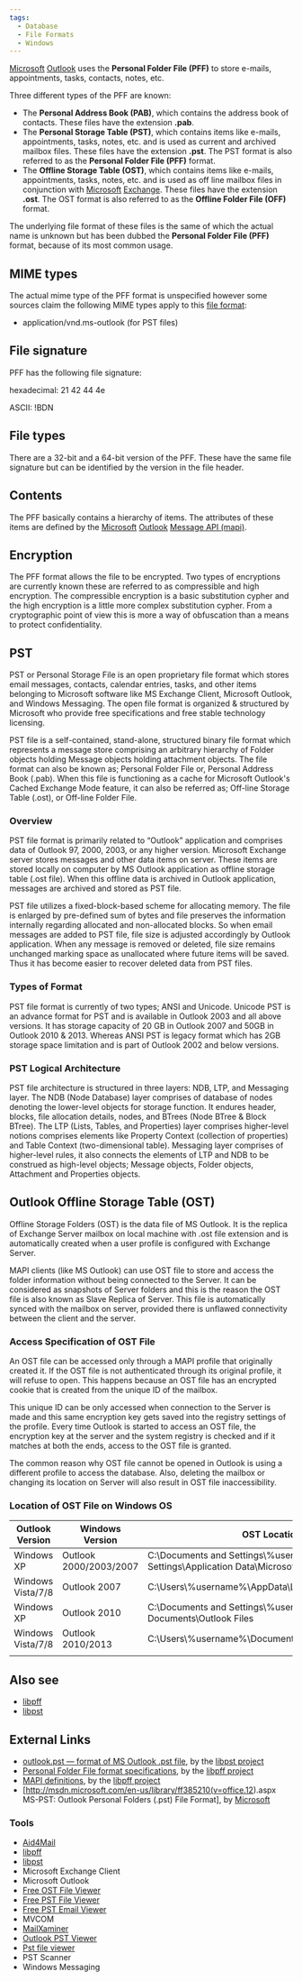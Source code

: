 ```yaml
---
tags:
  - Database
  - File Formats
  - Windows
---
```

[Microsoft](microsoft.md) [Outlook](outlook.md) uses the
**Personal Folder File (PFF)** to store e-mails, appointments, tasks,
contacts, notes, etc.

Three different types of the PFF are known:

- The **Personal Address Book (PAB)**, which contains the address book
  of contacts. These files have the extension **.pab**.
- The **Personal Storage Table (PST)**, which contains items like
  e-mails, appointments, tasks, notes, etc. and is used as current and
  archived mailbox files. These files have the extension **.pst**. The
  PST format is also referred to as the **Personal Folder File (PFF)**
  format.
- The **Offline Storage Table (OST)**, which contains items like
  e-mails, appointments, tasks, notes, etc. and is used as off line
  mailbox files in conjunction with [Microsoft](microsoft.md)
  [Exchange](exchange.md). These files have the extension
  **.ost**. The OST format is also referred to as the **Offline Folder
  File (OFF)** format.

The underlying file format of these files is the same of which the
actual name is unknown but has been dubbed the **Personal Folder File
(PFF)** format, because of its most common usage.

## MIME types

The actual mime type of the PFF format is unspecified however some
sources claim the following MIME types apply to this [file format](file_formats.md):

- application/vnd.ms-outlook (for PST files)

## File signature

PFF has the following file signature:

hexadecimal: 21 42 44 4e

ASCII: !BDN

## File types

There are a 32-bit and a 64-bit version of the PFF. These have the same
file signature but can be identified by the version in the file header.

## Contents

The PFF basically contains a hierarchy of items. The attributes of these
items are defined by the [Microsoft](microsoft.md)
[Outlook](outlook.md) [Message API
(mapi)](message_api_(mapi).md).

## Encryption

The PFF format allows the file to be encrypted. Two types of encryptions
are currently known these are referred to as compressible and high
encryption. The compressible encryption is a basic substitution cypher
and the high encryption is a little more complex substitution cypher.
From a cryptographic point of view this is more a way of obfuscation
than a means to protect confidentiality.

## PST

PST or Personal Storage File is an open proprietary file format which
stores email messages, contacts, calendar entries, tasks, and other
items belonging to Microsoft software like MS Exchange Client, Microsoft
Outlook, and Windows Messaging. The open file format is organized &
structured by Microsoft who provide free specifications and free stable
technology licensing.

PST file is a self-contained, stand-alone, structured binary file format
which represents a message store comprising an arbitrary hierarchy of
Folder objects holding Message objects holding attachment objects. The
file format can also be known as; Personal Folder File or, Personal
Address Book (.pab). When this file is functioning as a cache for
Microsoft Outlook's Cached Exchange Mode feature, it can also be
referred as; Off-line Storage Table (.ost), or Off-line Folder File.

### Overview

PST file format is primarily related to “Outlook” application and
comprises data of Outlook 97, 2000, 2003, or any higher version.
Microsoft Exchange server stores messages and other data items on
server. These items are stored locally on computer by MS Outlook
application as offline storage table (.ost file). When this offline data
is archived in Outlook application, messages are archived and stored as
PST file.

PST file utilizes a fixed-block-based scheme for allocating memory. The
file is enlarged by pre-defined sum of bytes and file preserves the
information internally regarding allocated and non-allocated blocks. So
when email messages are added to PST file, file size is adjusted
accordingly by Outlook application. When any message is removed or
deleted, file size remains unchanged marking space as unallocated where
future items will be saved. Thus it has become easier to recover deleted
data from PST files.

### Types of Format

PST file format is currently of two types; ANSI and Unicode. Unicode PST
is an advance format for PST and is available in Outlook 2003 and all
above versions. It has storage capacity of 20 GB in Outlook 2007 and
50GB in Outlook 2010 & 2013. Whereas ANSI PST is legacy format which has
2GB storage space limitation and is part of Outlook 2002 and below
versions.

### PST Logical Architecture

PST file architecture is structured in three layers: NDB, LTP, and
Messaging layer. The NDB (Node Database) layer comprises of database of
nodes denoting the lower-level objects for storage function. It endures
header, blocks, file allocation details, nodes, and BTrees (Node BTree &
Block BTree). The LTP (Lists, Tables, and Properties) layer comprises
higher-level notions comprises elements like Property Context
(collection of properties) and Table Context (two-dimensional table).
Messaging layer comprises of higher-level rules, it also connects the
elements of LTP and NDB to be construed as high-level objects; Message
objects, Folder objects, Attachment and Properties objects.

## Outlook Offline Storage Table (OST)

Offline Storage Folders (OST) is the data file of MS Outlook. It is the
replica of Exchange Server mailbox on local machine with .ost file
extension and is automatically created when a user profile is configured
with Exchange Server.

MAPI clients (like MS Outlook) can use OST file to store and access the
folder information without being connected to the Server. It can be
considered as snapshots of Server folders and this is the reason the OST
file is also known as Slave Replica of Server. This file is
automatically synced with the mailbox on server, provided there is
unflawed connectivity between the client and the server.

### Access Specification of OST File

An OST file can be accessed only through a MAPI profile that originally
created it. If the OST file is not authenticated through its original
profile, it will refuse to open. This happens because an OST file has an
encrypted cookie that is created from the unique ID of the mailbox.

This unique ID can be only accessed when connection to the Server is
made and this same encryption key gets saved into the registry settings
of the profile. Every time Outlook is started to access an OST file, the
encryption key at the server and the system registry is checked and if
it matches at both the ends, access to the OST file is granted.

The common reason why OST file cannot be opened in Outlook is using a
different profile to access the database. Also, deleting the mailbox or
changing its location on Server will also result in OST file
inaccessibility.

### Location of OST File on Windows OS

| Outlook Version   | Windows Version        | OST Location                                                                              |
|-------------------|------------------------|-------------------------------------------------------------------------------------------|
| Windows XP        | Outlook 2000/2003/2007 | C:\Documents and Settings\\%username%\Local Settings\Application Data\Microsoft\Outlook\\ |
| Windows Vista/7/8 | Outlook 2007           | C:\Users\\%username%\AppData\Local\Microsoft\Outlook\\                                    |
| Windows XP        | Outlook 2010           | C:\Documents and Settings\\%username%\My Documents\Outlook Files                          |
| Windows Vista/7/8 | Outlook 2010/2013      | C:\Users\\%username%\Documents\Outlook Files                                              |
|                   |                        |                                                                                           |

## Also see

- [libpff](libpff.md)
- [libpst](libpst.md)

## External Links

- [outlook.pst — format of MS Outlook .pst
  file](http://www.five-ten-sg.com/libpst/rn01re05.html), by the [libpst
  project](libpst.md)
- [Personal Folder File format
  specifications](https://googledrive.com/host/0B3fBvzttpiiScU9qcG5ScEZKZE0/Personal%20Folder%20File%20(PFF)%20format.pdf),
  by the [libpff project](libpff.md)
- [MAPI
  definitions](https://googledrive.com/host/0B3fBvzttpiiSRlR1QkU5Vk43ZWs/MAPI%20definitions.pdf),
  by the [libpff project](libpff.md)
- \[<http://msdn.microsoft.com/en-us/library/ff385210(v=office.12>).aspx
  MS-PST: Outlook Personal Folders (.pst) File Format\], by
  [Microsoft](microsoft.md)

### Tools

- [Aid4Mail](aid4mail.md)
- [libpff](libpff.md)
- [libpst](libpst.md)
- Microsoft Exchange Client
- Microsoft Outlook
- [Free OST File Viewer](http://datahelp.in/ost/viewer.html)
- [Free PST File Viewer](http://datahelp.in/pst/viewer.html)
- [Free PST Email Viewer](http://www.bitrecover.com/free/pst-viewer/)
- MVCOM
- [MailXaminer](mailxaminer.md)
- [Outlook PST Viewer](outlook_pst_viewer.md)
- [Pst file viewer](pst_file_viewer.md)
- PST Scanner
- Windows Messaging
